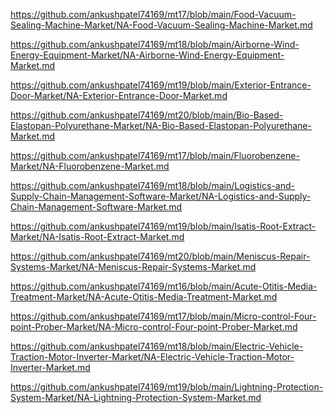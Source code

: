 <p><a href="https://github.com/ankushpatel74169/mt17/blob/main/Food-Vacuum-Sealing-Machine-Market/NA-Food-Vacuum-Sealing-Machine-Market.md">https://github.com/ankushpatel74169/mt17/blob/main/Food-Vacuum-Sealing-Machine-Market/NA-Food-Vacuum-Sealing-Machine-Market.md</a></p><p><a href="https://github.com/ankushpatel74169/mt18/blob/main/Airborne-Wind-Energy-Equipment-Market/NA-Airborne-Wind-Energy-Equipment-Market.md">https://github.com/ankushpatel74169/mt18/blob/main/Airborne-Wind-Energy-Equipment-Market/NA-Airborne-Wind-Energy-Equipment-Market.md</a></p><p><a href="https://github.com/ankushpatel74169/mt19/blob/main/Exterior-Entrance-Door-Market/NA-Exterior-Entrance-Door-Market.md">https://github.com/ankushpatel74169/mt19/blob/main/Exterior-Entrance-Door-Market/NA-Exterior-Entrance-Door-Market.md</a></p><p><a href="https://github.com/ankushpatel74169/mt20/blob/main/Bio-Based-Elastopan-Polyurethane-Market/NA-Bio-Based-Elastopan-Polyurethane-Market.md">https://github.com/ankushpatel74169/mt20/blob/main/Bio-Based-Elastopan-Polyurethane-Market/NA-Bio-Based-Elastopan-Polyurethane-Market.md</a></p><p><a href="https://github.com/ankushpatel74169/mt17/blob/main/Fluorobenzene-Market/NA-Fluorobenzene-Market.md">https://github.com/ankushpatel74169/mt17/blob/main/Fluorobenzene-Market/NA-Fluorobenzene-Market.md</a></p><p><a href="https://github.com/ankushpatel74169/mt18/blob/main/Logistics-and-Supply-Chain-Management-Software-Market/NA-Logistics-and-Supply-Chain-Management-Software-Market.md">https://github.com/ankushpatel74169/mt18/blob/main/Logistics-and-Supply-Chain-Management-Software-Market/NA-Logistics-and-Supply-Chain-Management-Software-Market.md</a></p><p><a href="https://github.com/ankushpatel74169/mt19/blob/main/Isatis-Root-Extract-Market/NA-Isatis-Root-Extract-Market.md">https://github.com/ankushpatel74169/mt19/blob/main/Isatis-Root-Extract-Market/NA-Isatis-Root-Extract-Market.md</a></p><p><a href="https://github.com/ankushpatel74169/mt20/blob/main/Meniscus-Repair-Systems-Market/NA-Meniscus-Repair-Systems-Market.md">https://github.com/ankushpatel74169/mt20/blob/main/Meniscus-Repair-Systems-Market/NA-Meniscus-Repair-Systems-Market.md</a></p><p><a href="https://github.com/ankushpatel74169/mt16/blob/main/Acute-Otitis-Media-Treatment-Market/NA-Acute-Otitis-Media-Treatment-Market.md">https://github.com/ankushpatel74169/mt16/blob/main/Acute-Otitis-Media-Treatment-Market/NA-Acute-Otitis-Media-Treatment-Market.md</a></p><p><a href="https://github.com/ankushpatel74169/mt17/blob/main/Micro-control-Four-point-Prober-Market/NA-Micro-control-Four-point-Prober-Market.md">https://github.com/ankushpatel74169/mt17/blob/main/Micro-control-Four-point-Prober-Market/NA-Micro-control-Four-point-Prober-Market.md</a></p><p><a href="https://github.com/ankushpatel74169/mt18/blob/main/Electric-Vehicle-Traction-Motor-Inverter-Market/NA-Electric-Vehicle-Traction-Motor-Inverter-Market.md">https://github.com/ankushpatel74169/mt18/blob/main/Electric-Vehicle-Traction-Motor-Inverter-Market/NA-Electric-Vehicle-Traction-Motor-Inverter-Market.md</a></p><p><a href="https://github.com/ankushpatel74169/mt19/blob/main/Lightning-Protection-System-Market/NA-Lightning-Protection-System-Market.md">https://github.com/ankushpatel74169/mt19/blob/main/Lightning-Protection-System-Market/NA-Lightning-Protection-System-Market.md</a></p>
